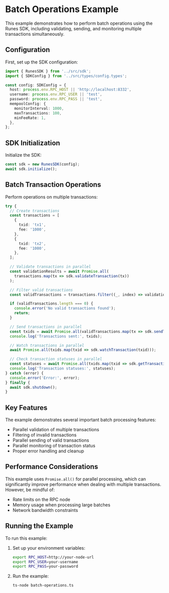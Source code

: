 # Batch Operations Example

This example demonstrates how to perform batch operations using the Runes SDK, including validating, sending, and monitoring multiple transactions simultaneously.

## Configuration

First, set up the SDK configuration:

```typescript
import { RunesSDK } from '../src/sdk';
import { SDKConfig } from '../src/types/config.types';

const config: SDKConfig = {
  host: process.env.RPC_HOST || 'http://localhost:8332',
  username: process.env.RPC_USER || 'test',
  password: process.env.RPC_PASS || 'test',
  mempoolConfig: {
    monitorInterval: 1000,
    maxTransactions: 100,
    minFeeRate: 1,
  },
};
```

## SDK Initialization

Initialize the SDK:

```typescript
const sdk = new RunesSDK(config);
await sdk.initialize();
```

## Batch Transaction Operations

Perform operations on multiple transactions:

```typescript
try {
  // Create transactions
  const transactions = [
    {
      txid: 'tx1',
      fee: '1000',
    },
    {
      txid: 'tx2',
      fee: '1000',
    },
  ];

  // Validate transactions in parallel
  const validationResults = await Promise.all(
    transactions.map(tx => sdk.validateTransaction(tx))
  );

  // Filter valid transactions
  const validTransactions = transactions.filter((_, index) => validationResults[index].isValid);

  if (validTransactions.length === 0) {
    console.error('No valid transactions found');
    return;
  }

  // Send transactions in parallel
  const txids = await Promise.all(validTransactions.map(tx => sdk.sendTransaction(tx)));
  console.log('Transactions sent:', txids);

  // Watch transactions in parallel
  await Promise.all(txids.map(txid => sdk.watchTransaction(txid)));

  // Check transaction statuses in parallel
  const statuses = await Promise.all(txids.map(txid => sdk.getTransactionStatus(txid)));
  console.log('Transaction statuses:', statuses);
} catch (error) {
  console.error('Error:', error);
} finally {
  await sdk.shutdown();
}
```

## Key Features

The example demonstrates several important batch processing features:
- Parallel validation of multiple transactions
- Filtering of invalid transactions
- Parallel sending of valid transactions
- Parallel monitoring of transaction status
- Proper error handling and cleanup

## Performance Considerations

This example uses `Promise.all()` for parallel processing, which can significantly improve performance when dealing with multiple transactions. However, be mindful of:
- Rate limits on the RPC node
- Memory usage when processing large batches
- Network bandwidth constraints

## Running the Example

To run this example:

1. Set up your environment variables:
   ```bash
   export RPC_HOST=http://your-node-url
   export RPC_USER=your-username
   export RPC_PASS=your-password
   ```

2. Run the example:
   ```bash
   ts-node batch-operations.ts
   ``` 